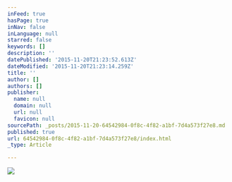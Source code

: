 ```yaml
---
inFeed: true
hasPage: true
inNav: false
inLanguage: null
starred: false
keywords: []
description: ''
datePublished: '2015-11-20T21:23:52.613Z'
dateModified: '2015-11-20T21:23:14.259Z'
title: ''
author: []
authors: []
publisher:
  name: null
  domain: null
  url: null
  favicon: null
sourcePath: _posts/2015-11-20-64542984-0f8c-4f82-a1bf-7d4a573f27e8.md
published: true
url: 64542984-0f8c-4f82-a1bf-7d4a573f27e8/index.html
_type: Article

---
```

![](https://the-grid-user-content.s3-us-west-2.amazonaws.com/87c71b6f-20cd-4267-8ac5-4eb78d4682e1.jpg)